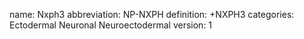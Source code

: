 name: Nxph3
abbreviation: NP-NXPH
definition: +NXPH3
categories: Ectodermal Neuronal Neuroectodermal
version: 1
